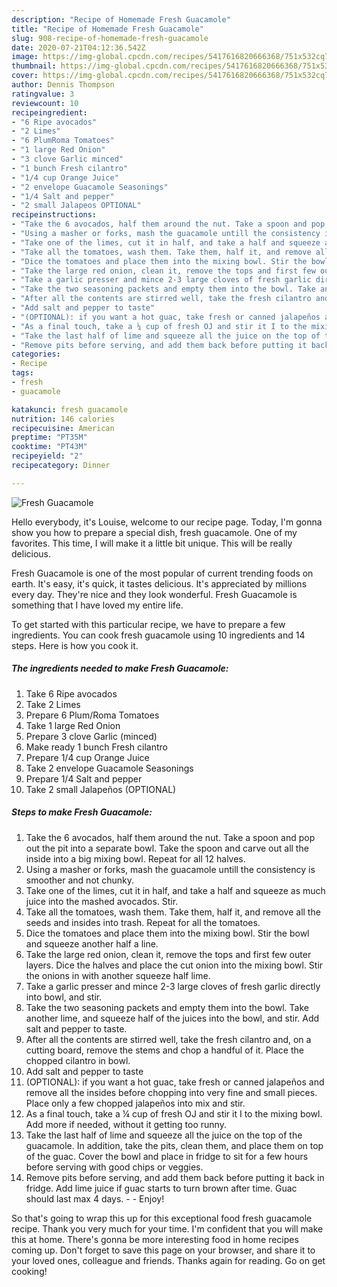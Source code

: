 ```yaml
---
description: "Recipe of Homemade Fresh Guacamole"
title: "Recipe of Homemade Fresh Guacamole"
slug: 908-recipe-of-homemade-fresh-guacamole
date: 2020-07-21T04:12:36.542Z
image: https://img-global.cpcdn.com/recipes/5417616820666368/751x532cq70/fresh-guacamole-recipe-main-photo.jpg
thumbnail: https://img-global.cpcdn.com/recipes/5417616820666368/751x532cq70/fresh-guacamole-recipe-main-photo.jpg
cover: https://img-global.cpcdn.com/recipes/5417616820666368/751x532cq70/fresh-guacamole-recipe-main-photo.jpg
author: Dennis Thompson
ratingvalue: 3
reviewcount: 10
recipeingredient:
- "6 Ripe avocados"
- "2 Limes"
- "6 PlumRoma Tomatoes"
- "1 large Red Onion"
- "3 clove Garlic minced"
- "1 bunch Fresh cilantro"
- "1/4 cup Orange Juice"
- "2 envelope Guacamole Seasonings"
- "1/4 Salt and pepper"
- "2 small Jalapeos OPTIONAL"
recipeinstructions:
- "Take the 6 avocados, half them around the nut. Take a spoon and pop out the pit into a separate bowl. Take the spoon and carve out all the inside into a big mixing bowl. Repeat for all 12 halves."
- "Using a masher or forks, mash the guacamole untill the consistency is smoother and not chunky."
- "Take one of the limes, cut it in half, and take a half and squeeze as much juice into the mashed avocados. Stir."
- "Take all the tomatoes, wash them. Take them, half it, and remove all the seeds and insides into trash. Repeat for all the tomatoes."
- "Dice the tomatoes and place them into the mixing bowl. Stir the bowl and squeeze another half a line."
- "Take the large red onion, clean it, remove the tops and first few outer layers. Dice the halves and place the cut onion into the mixing bowl. Stir the onions in with another squeeze half lime."
- "Take a garlic presser and mince 2-3 large cloves of fresh garlic directly into bowl, and stir."
- "Take the two seasoning packets and empty them into the bowl. Take another lime, and squeeze half of the juices into the bowl, and stir. Add salt and pepper to taste."
- "After all the contents are stirred well, take the fresh cilantro and, on a cutting board, remove the stems and chop a handful of it. Place the chopped cilantro in bowl."
- "Add salt and pepper to taste"
- "(OPTIONAL): if you want a hot guac, take fresh or canned jalapeños and remove all the insides before chopping into very fine and small pieces. Place only a few chopped jalapeños into mix and stir."
- "As a final touch, take a ¼ cup of fresh OJ and stir it I to the mixing bowl. Add more if needed, without it getting too runny."
- "Take the last half of lime and squeeze all the juice on the top of the guacamole. In addition, take the pits, clean them, and place them on top of the guac. Cover the bowl and place in fridge to sit for a few hours before serving with good chips or veggies."
- "Remove pits before serving, and add them back before putting it back in fridge. Add lime juice if guac starts to turn brown after time. Guac should last max 4 days.  Enjoy!"
categories:
- Recipe
tags:
- fresh
- guacamole

katakunci: fresh guacamole 
nutrition: 146 calories
recipecuisine: American
preptime: "PT35M"
cooktime: "PT43M"
recipeyield: "2"
recipecategory: Dinner

---
```



![Fresh Guacamole](https://img-global.cpcdn.com/recipes/5417616820666368/751x532cq70/fresh-guacamole-recipe-main-photo.jpg)

Hello everybody, it's Louise, welcome to our recipe page. Today, I'm gonna show you how to prepare a special dish, fresh guacamole. One of my favorites. This time, I will make it a little bit unique. This will be really delicious.

Fresh Guacamole is one of the most popular of current trending foods on earth. It's easy, it's quick, it tastes delicious. It's appreciated by millions every day. They're nice and they look wonderful. Fresh Guacamole is something that I have loved my entire life.




To get started with this particular recipe, we have to prepare a few ingredients. You can cook fresh guacamole using 10 ingredients and 14 steps. Here is how you cook it.

<!--inarticleads1-->

##### The ingredients needed to make Fresh Guacamole:

1. Take 6 Ripe avocados
1. Take 2 Limes
1. Prepare 6 Plum/Roma Tomatoes
1. Take 1 large Red Onion
1. Prepare 3 clove Garlic (minced)
1. Make ready 1 bunch Fresh cilantro
1. Prepare 1/4 cup Orange Juice
1. Take 2 envelope Guacamole Seasonings
1. Prepare 1/4 Salt and pepper
1. Take 2 small Jalapeños (OPTIONAL)




<!--inarticleads2-->

##### Steps to make Fresh Guacamole:

1. Take the 6 avocados, half them around the nut. Take a spoon and pop out the pit into a separate bowl. Take the spoon and carve out all the inside into a big mixing bowl. Repeat for all 12 halves.
1. Using a masher or forks, mash the guacamole untill the consistency is smoother and not chunky.
1. Take one of the limes, cut it in half, and take a half and squeeze as much juice into the mashed avocados. Stir.
1. Take all the tomatoes, wash them. Take them, half it, and remove all the seeds and insides into trash. Repeat for all the tomatoes.
1. Dice the tomatoes and place them into the mixing bowl. Stir the bowl and squeeze another half a line.
1. Take the large red onion, clean it, remove the tops and first few outer layers. Dice the halves and place the cut onion into the mixing bowl. Stir the onions in with another squeeze half lime.
1. Take a garlic presser and mince 2-3 large cloves of fresh garlic directly into bowl, and stir.
1. Take the two seasoning packets and empty them into the bowl. Take another lime, and squeeze half of the juices into the bowl, and stir. Add salt and pepper to taste.
1. After all the contents are stirred well, take the fresh cilantro and, on a cutting board, remove the stems and chop a handful of it. Place the chopped cilantro in bowl.
1. Add salt and pepper to taste
1. (OPTIONAL): if you want a hot guac, take fresh or canned jalapeños and remove all the insides before chopping into very fine and small pieces. Place only a few chopped jalapeños into mix and stir.
1. As a final touch, take a ¼ cup of fresh OJ and stir it I to the mixing bowl. Add more if needed, without it getting too runny.
1. Take the last half of lime and squeeze all the juice on the top of the guacamole. In addition, take the pits, clean them, and place them on top of the guac. Cover the bowl and place in fridge to sit for a few hours before serving with good chips or veggies.
1. Remove pits before serving, and add them back before putting it back in fridge. Add lime juice if guac starts to turn brown after time. Guac should last max 4 days. -  - Enjoy!




So that's going to wrap this up for this exceptional food fresh guacamole recipe. Thank you very much for your time. I'm confident that you will make this at home. There's gonna be more interesting food in home recipes coming up. Don't forget to save this page on your browser, and share it to your loved ones, colleague and friends. Thanks again for reading. Go on get cooking!
